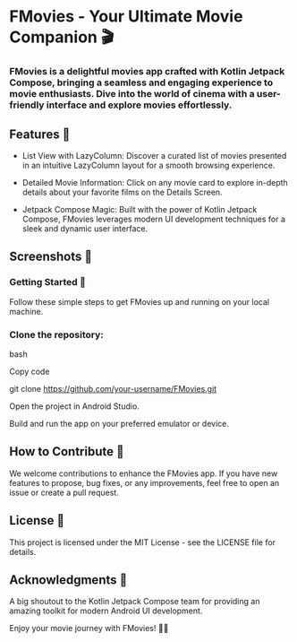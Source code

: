 # FMovies - Your Ultimate Movie Companion 🎬
### FMovies is a delightful movies app crafted with Kotlin Jetpack Compose, bringing a seamless and engaging experience to movie enthusiasts. Dive into the world of cinema with a user-friendly interface and explore movies effortlessly.

## Features 🌟
- List View with LazyColumn: Discover a curated list of movies presented in an intuitive LazyColumn layout for a smooth browsing experience.

- Detailed Movie Information: Click on any movie card to explore in-depth details about your favorite films on the Details Screen.

- Jetpack Compose Magic: Built with the power of Kotlin Jetpack Compose, FMovies leverages modern UI development techniques for a sleek and dynamic user interface.

## Screenshots 📸
<!-- Add your captivating screenshots here to showcase the stunning UI of your FMovies app. -->
### Getting Started 🚀
Follow these simple steps to get FMovies up and running on your local machine.

### Clone the repository:

bash

Copy code

git clone https://github.com/your-username/FMovies.git

Open the project in Android Studio.

Build and run the app on your preferred emulator or device.

## How to Contribute 🤝
We welcome contributions to enhance the FMovies app. If you have new features to propose, bug fixes, or any improvements, feel free to open an issue or create a pull request.

## License 📜
This project is licensed under the MIT License - see the LICENSE file for details.

## Acknowledgments 👏
A big shoutout to the Kotlin Jetpack Compose team for providing an amazing toolkit for modern Android UI development.

Enjoy your movie journey with FMovies! 🍿🎉
